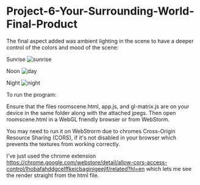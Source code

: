 # Project-6-Your-Surrounding-World-Final-Product

The final aspect added was ambient lighting in the scene to have a deeper control of the colors and mood of the scene:

Sunrise
![sunrise](https://user-images.githubusercontent.com/85852238/180950156-059432fb-49bc-48a7-bde4-b52e9c71c02e.jpg)

Noon
![day](https://user-images.githubusercontent.com/85852238/180950189-1d4de2af-31a9-40c4-a737-d8f4d293d1fb.jpg)

Night
![night](https://user-images.githubusercontent.com/85852238/180950220-541dc86a-b1fc-486b-a1b3-96b4d3454e67.jpg)

To run the program:

Ensure that the files roomscene.html, app.js, and gl-matrix.js are on your device in the same folder along with the attached jpegs. Then open roomscene.html in a WebGL friendly browser or from WebStorm.

You may need to run it on WebStrorm due to chromes Cross-Origin Resource Sharing (CORS), if it's not disabled in your browser which prevents the textures from working correctly.

I've just used the chrome extension https://chrome.google.com/webstore/detail/allow-cors-access-control/lhobafahddgcelffkeicbaginigeejlf/related?hl=en which lets me see the render straight from the html file.
